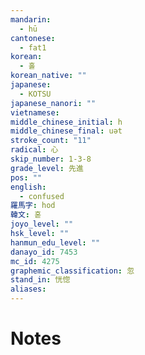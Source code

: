 ```yaml
---
mandarin:
  - hū
cantonese:
  - fat1
korean:
  - 홀
korean_native: ""
japanese:
  - KOTSU
japanese_nanori: ""
vietnamese:
middle_chinese_initial: h
middle_chinese_final: uət
stroke_count: "11"
radical: 心
skip_number: 1-3-8
grade_level: 先進
pos: ""
english:
  - confused
羅馬字: hod
韓文: 혿
joyo_level: ""
hsk_level: ""
hanmun_edu_level: ""
danayo_id: 7453
mc_id: 4275
graphemic_classification: 忽
stand_in: 恍惚
aliases:
---
```


# Notes
